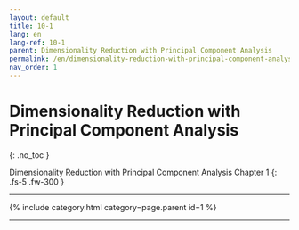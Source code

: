 ```yaml
---
layout: default
title: 10-1
lang: en
lang-ref: 10-1
parent: Dimensionality Reduction with Principal Component Analysis
permalink: /en/dimensionality-reduction-with-principal-component-analysis/10-1
nav_order: 1
---
```


# Dimensionality Reduction with Principal Component Analysis
{: .no_toc }


Dimensionality Reduction with Principal Component Analysis Chapter 1
{: .fs-5 .fw-300 }

---

{% include category.html category=page.parent id=1 %}

---

